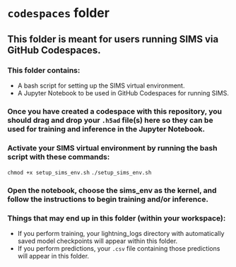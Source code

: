 # `codespaces` folder

## This folder is meant for users running SIMS via GitHub Codespaces. 

### This folder contains:
- A bash script for setting up the SIMS virtual environment.
- A Jupyter Notebook to be used in GitHub Codespaces for running SIMS.

### Once you have created a codespace with this repository, you should drag and drop your `.h5ad` file(s) here so they can be used for training and inference in the Jupyter Notebook.

### Activate your SIMS virtual environment by running the bash script with these commands:
```chmod +x setup_sims_env.sh```
```./setup_sims_env.sh```

### Open the notebook, choose the sims_env as the kernel, and follow the instructions to begin training and/or inference.

### Things that may end up in this folder (within your workspace):
- If you perform training, your lightning_logs directory with automatically saved model checkpoints will appear within this folder.
- If you perform predictions, your `.csv` file containing those predictions will appear in this folder.